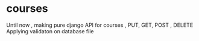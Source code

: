 # courses
Until now , making pure django API for courses , PUT, GET, POST , DELETE
Applying validaton on database file

